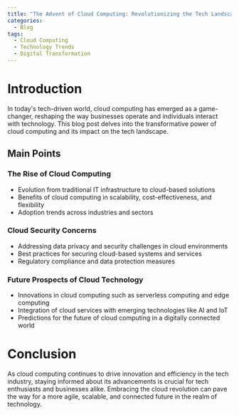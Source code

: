 ```yaml
---
title: "The Advent of Cloud Computing: Revolutionizing the Tech Landscape"
categories:
  - Blog
tags:
  - Cloud Computing
  - Technology Trends
  - Digital Transformation
---
```


# Introduction
In today's tech-driven world, cloud computing has emerged as a game-changer, reshaping the way businesses operate and individuals interact with technology. This blog post delves into the transformative power of cloud computing and its impact on the tech landscape.

## Main Points
### The Rise of Cloud Computing
- Evolution from traditional IT infrastructure to cloud-based solutions
- Benefits of cloud computing in scalability, cost-effectiveness, and flexibility
- Adoption trends across industries and sectors

### Cloud Security Concerns
- Addressing data privacy and security challenges in cloud environments
- Best practices for securing cloud-based systems and services
- Regulatory compliance and data protection measures

### Future Prospects of Cloud Technology
- Innovations in cloud computing such as serverless computing and edge computing
- Integration of cloud services with emerging technologies like AI and IoT
- Predictions for the future of cloud computing in a digitally connected world

# Conclusion
As cloud computing continues to drive innovation and efficiency in the tech industry, staying informed about its advancements is crucial for tech enthusiasts and businesses alike. Embracing the cloud revolution can pave the way for a more agile, scalable, and connected future in the realm of technology.